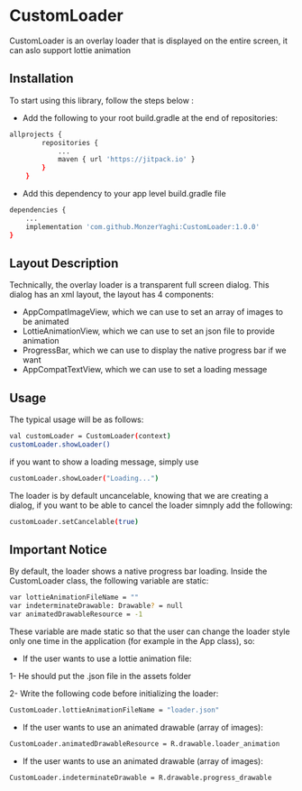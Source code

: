 # CustomLoader
CustomLoader is an overlay loader that is displayed on the entire screen, it can aslo support lottie animation

## Installation

To start using this library, follow the steps below :

- Add the following to your root build.gradle at the end of repositories:

```bash
allprojects {
		repositories {
			...
			maven { url 'https://jitpack.io' }
		}
	}
```

- Add this dependency to your app level build.gradle file

```bash
dependencies {
    ...
    implementation 'com.github.MonzerYaghi:CustomLoader:1.0.0'
}
```

## Layout Description

Technically, the overlay loader is a transparent full screen dialog. This dialog has an xml layout, the layout has 4 components:

- AppCompatImageView, which we can use to set an array of images to be animated
- LottieAnimationView, which we can use to set an json file to provide animation
- ProgressBar, which we can use to display the native progress bar if we want
- AppCompatTextView, which we can use to set a loading message

## Usage

The typical usage will be as follows:

```bash
val customLoader = CustomLoader(context)
customLoader.showLoader()
```

if you want to show a loading message, simply use
```bash
customLoader.showLoader("Loading...")
```

The loader is by default uncancelable, knowing that we are creating a dialog, if you want to be able to cancel the loader simnply add the following:
```bash
customLoader.setCancelable(true)
```

## Important Notice

By default, the loader shows a native progress bar loading. Inside the CustomLoader class, the following variable are static:

```bash
var lottieAnimationFileName = ""
var indeterminateDrawable: Drawable? = null
var animatedDrawableResource = -1
```

These variable are made static so that the user can change the loader style only one time in the application (for example in the App class), so:

* If the user wants to use a lottie animation file:

1- He should put the .json file in the assets folder

2- Write the following code before initializing the loader:

 ```bash
CustomLoader.lottieAnimationFileName = "loader.json"
```

* If the user wants to use an animated drawable (array of images):
 
 ```bash
CustomLoader.animatedDrawableResource = R.drawable.loader_animation
```

* If the user wants to use an animated drawable (array of images):
 
 ```bash
CustomLoader.indeterminateDrawable = R.drawable.progress_drawable
```

